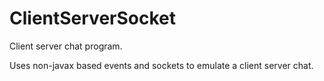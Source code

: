 # ClientServerSocket

Client server chat program.

Uses non-javax based events and sockets to emulate a client server chat.
